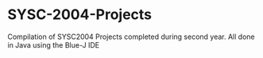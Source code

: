 # SYSC-2004-Projects
Compilation of SYSC2004 Projects completed during second year.
All done in Java using the Blue-J IDE
